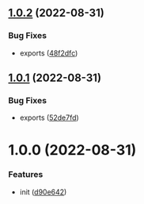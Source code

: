 ## [1.0.2](https://github.com/aomi-javascript/common-mongodb-entity/compare/v1.0.1...v1.0.2) (2022-08-31)


### Bug Fixes

* exports ([48f2dfc](https://github.com/aomi-javascript/common-mongodb-entity/commit/48f2dfc67e5727e048e3b60947bad6373aa8374c))

## [1.0.1](https://github.com/aomi-javascript/common-mongodb-entity/compare/v1.0.0...v1.0.1) (2022-08-31)


### Bug Fixes

* exports ([52de7fd](https://github.com/aomi-javascript/common-mongodb-entity/commit/52de7fd959274f06d412decc311ba3af2aca20d8))

# 1.0.0 (2022-08-31)


### Features

* init ([d90e642](https://github.com/aomi-javascript/common-mongodb-entity/commit/d90e6427545eaf2c2b62734a706413778b371508))

